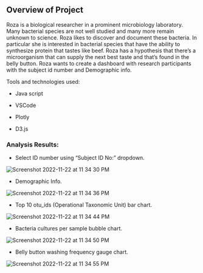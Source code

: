 ## Overview of Project

Roza is a biological researcher in a prominent microbiology laboratory. Many bacterial species are not well studied and many more remain unknown to science. Roza likes to discover and document these bacteria. In particular she is interested in bacterial species that have the ability to synthesize protein that tastes like beef. Roza has a hypothesis that there’s a microorganism that can supply the next best taste and that’s found in the belly button.  Roza wants to create a dashboard with research participants with the subject id number and Demographic info.  

Tools and technologies used:

* Java script

* VSCode

* Plotly 

* D3.js


### Analysis Results: 
* Select ID number using “Subject ID No:” dropdown. 

![Screenshot 2022-11-22 at 11 34 30 PM](https://user-images.githubusercontent.com/44387918/203494734-44324424-e00b-4583-936c-a74deb8ab19b.png)

* Demographic Info. 

![Screenshot 2022-11-22 at 11 34 36 PM](https://user-images.githubusercontent.com/44387918/203494757-b59a5af7-7933-4290-984c-ea17171f60e4.png)

* Top 10 otu_ids (Operational Taxonomic Unit) bar chart. 

![Screenshot 2022-11-22 at 11 34 44 PM](https://user-images.githubusercontent.com/44387918/203494893-d9c69457-db53-4077-bb3f-736704f58e59.png)

* Bacteria cultures per sample bubble chart. 

![Screenshot 2022-11-22 at 11 34 50 PM](https://user-images.githubusercontent.com/44387918/203494943-11580b13-f09e-4bda-8e2e-476095b172a6.png)

* Belly button washing frequency gauge chart. 

![Screenshot 2022-11-22 at 11 34 55 PM](https://user-images.githubusercontent.com/44387918/203494976-68a9e2d2-2130-417a-9f24-ee51e3ce75d7.png)
